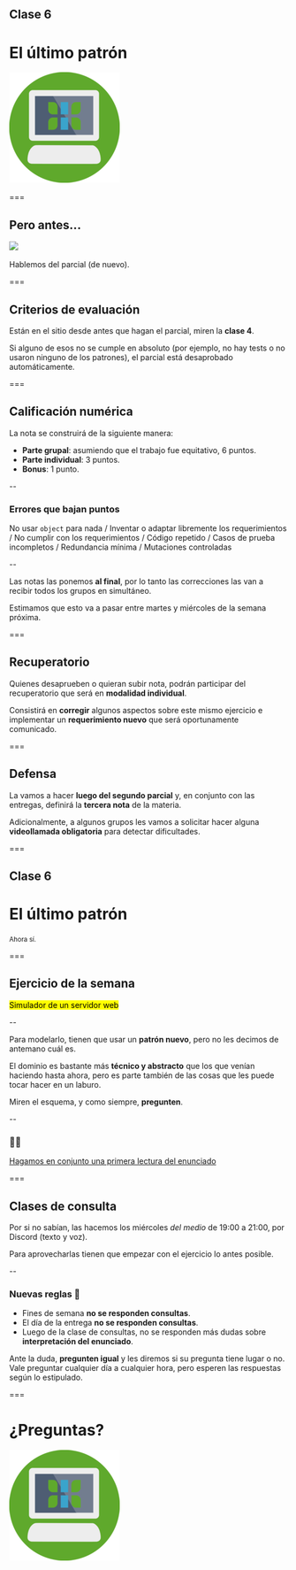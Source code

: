 ## Clase 6

# El último patrón

![Logo](img/logo.png)

===

## Pero antes...

<img src="https://github.com/obj2-unahur/ventas-aereas/raw/master/assets/portada.jpg" class="fragment">

Hablemos del parcial (de nuevo). <!-- .element: class="fragment" -->

===

## Criterios de evaluación

Están en el sitio desde antes que hagan el parcial, miren la **clase 4**.

Si alguno de esos no se cumple en absoluto (por ejemplo, no hay tests o no usaron ninguno de los patrones), el parcial está desaprobado automáticamente.

===

## Calificación numérica

La nota se construirá de la siguiente manera:

* **Parte grupal**: asumiendo que el trabajo fue equitativo, 6 puntos.
* **Parte individual**: 3 puntos.
* **Bonus**: 1 punto.

--

### Errores que bajan puntos

No usar `object` para nada / Inventar o adaptar libremente los requerimientos / No cumplir con los requerimientos / Código repetido / Casos de prueba incompletos / Redundancia mínima / Mutaciones controladas

--

Las notas las ponemos **al final**, por lo tanto las correcciones las van a recibir todos los grupos en simultáneo.

Estimamos que esto va a pasar entre martes y miércoles de la semana próxima.

===

## Recuperatorio

Quienes desaprueben o quieran subir nota, podrán participar del recuperatorio que será en **modalidad individual**.

Consistirá en **corregir** algunos aspectos sobre este mismo ejercicio e implementar un **requerimiento nuevo** que será oportunamente comunicado.

===

## Defensa

La vamos a hacer **luego del segundo parcial** y, en conjunto con las entregas, definirá la **tercera nota** de la materia.

Adicionalmente, a algunos grupos les vamos a solicitar hacer alguna **videollamada obligatoria** para detectar dificultades.

===

## Clase 6

# El último patrón

<small>Ahora sí.</small>

===

<!-- .slide: data-background-image="img/webserver.gif" -->

## Ejercicio de la semana <!-- .element: style="color: white" -->

<mark>Simulador de un servidor web</mark>

--

Para modelarlo, tienen que usar un **patrón nuevo**, pero no les decimos de antemano cuál es.

El dominio es bastante más **técnico y abstracto** que los que venían haciendo hasta ahora, pero es parte también de las cosas que les puede tocar hacer en un laburo.

Miren el esquema, y como siempre, **pregunten**.

--

### 📝👀

[Hagamos en conjunto una primera lectura del enunciado](https://github.com/obj2-unahur/servidor-web)

===

## Clases de consulta

Por si no sabían, las hacemos los miércoles _del medio_ de 19:00 a 21:00, por Discord (texto y voz).

Para aprovecharlas tienen que empezar con el ejercicio lo antes posible.

--

### Nuevas reglas 👮

* Fines de semana **no se responden consultas**.
* El día de la entrega **no se responden consultas**.
* Luego de la clase de consultas, no se responden más dudas sobre **interpretación del enunciado**.

Ante la duda, **pregunten igual** y les diremos si su pregunta tiene lugar o no. Vale preguntar cualquier día a cualquier hora, pero esperen las respuestas según lo estipulado.

===

# ¿Preguntas?

<img width="200px" src="img/logo.png">
